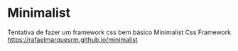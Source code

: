 # Minimalist
Tentativa de fazer um framework css bem básico
Minimalist Css Framework
<br> https://rafaelmarquesrm.github.io/minimalist
